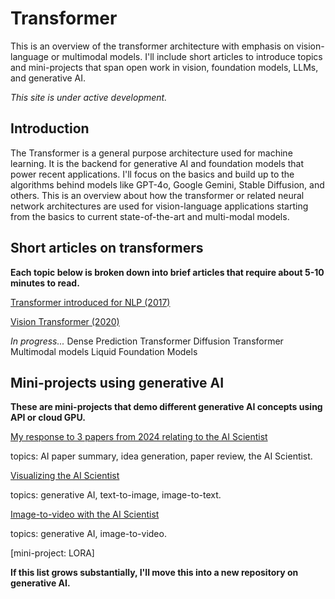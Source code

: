 # Transformer
This is an overview of the transformer architecture with emphasis on vision-language or multimodal models. I'll include short articles to introduce topics and mini-projects that span open work in vision, foundation models, LLMs, and generative AI. 

_This site is under active development._

## Introduction
The Transformer is a general purpose architecture used for machine learning. It is the backend for generative AI and foundation models that power recent applications. I'll focus on the basics and build up to the algorithms behind models like GPT-4o, Google Gemini, Stable Diffusion, and others. This is an overview about how the transformer or related neural network architectures are used for vision-language applications starting from the basics to current state-of-the-art and multi-modal models.

## Short articles on transformers

**Each topic below is broken down into brief articles that require about 5-10 minutes to read.**

[Transformer introduced for NLP (2017)](https://medium.com/@erikntaylor/transformer-introduced-for-nlp-80c02858064d)

[Vision Transformer (2020)](https://medium.com/@erikntaylor/vision-transformer-2174178964d3)

_In progress..._
Dense Prediction Transformer
Diffusion Transformer
Multimodal models
Liquid Foundation Models

## Mini-projects using generative AI

**These are mini-projects that demo different generative AI concepts using API or cloud GPU.**

[My response to 3 papers from 2024 relating to the AI Scientist](https://medium.com/@erikntaylor/review-of-ai-scientist-and-related-2024-papers-by-a-human-scientist-with-help-from-gpt-4o-b53c101943ac)

topics: AI paper summary, idea generation, paper review, the AI Scientist.

[Visualizing the AI Scientist](https://medium.com/@erikntaylor/visualizing-the-ai-scientist-2aa820ffe1f6)

topics: generative AI, text-to-image, image-to-text.

[Image-to-video with the AI Scientist](https://medium.com/@erikntaylor/image-to-video-with-the-ai-scientist-dd86c365d6fa)

topics: generative AI, image-to-video.


[mini-project: LORA]

**If this list grows substantially, I'll move this into a new repository on generative AI.**
